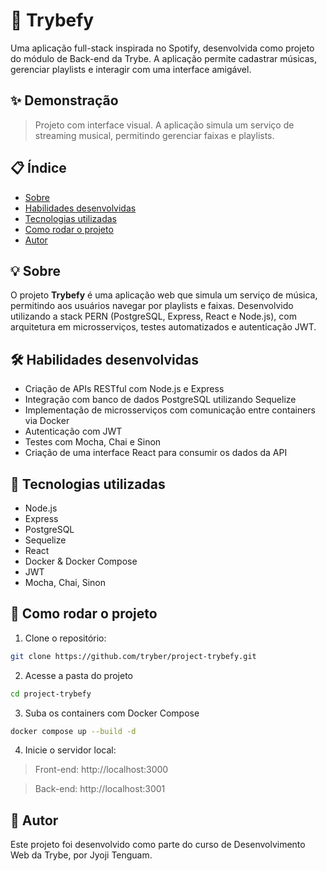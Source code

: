 # 🎵 Trybefy

Uma aplicação full-stack inspirada no Spotify, desenvolvida como projeto do módulo de Back-end da Trybe. A aplicação permite cadastrar músicas, gerenciar playlists e interagir com uma interface amigável.

## ✨ Demonstração

> Projeto com interface visual. A aplicação simula um serviço de streaming musical, permitindo gerenciar faixas e playlists.

## 📋 Índice

- [Sobre](#-sobre)
- [Habilidades desenvolvidas](#-habilidades-desenvolvidas)
- [Tecnologias utilizadas](#-tecnologias-utilizadas)
- [Como rodar o projeto](#-como-rodar-o-projeto)
- [Autor](#-autor)

## 💡 Sobre

O projeto **Trybefy** é uma aplicação web que simula um serviço de música, permitindo aos usuários navegar por playlists e faixas. Desenvolvido utilizando a stack PERN (PostgreSQL, Express, React e Node.js), com arquitetura em microsserviços, testes automatizados e autenticação JWT.

## 🛠️ Habilidades desenvolvidas

- Criação de APIs RESTful com Node.js e Express
- Integração com banco de dados PostgreSQL utilizando Sequelize
- Implementação de microsserviços com comunicação entre containers via Docker
- Autenticação com JWT
- Testes com Mocha, Chai e Sinon
- Criação de uma interface React para consumir os dados da API

## 🧪 Tecnologias utilizadas

- Node.js
- Express
- PostgreSQL
- Sequelize
- React
- Docker & Docker Compose
- JWT
- Mocha, Chai, Sinon

## 🚀 Como rodar o projeto

1. Clone o repositório:

```bash
git clone https://github.com/tryber/project-trybefy.git
```

2. Acesse a pasta do projeto

```bash
cd project-trybefy
```

3. Suba os containers com Docker Compose

```bash
docker compose up --build -d
```

4. Inicie o servidor local:

> Front-end: http://localhost:3000

> Back-end: http://localhost:3001

## 👤 Autor

Este projeto foi desenvolvido como parte do curso de Desenvolvimento Web da Trybe, por Jyoji Tenguam.
